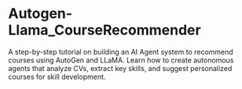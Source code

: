 # Autogen-Llama_CourseRecommender
A step-by-step tutorial on building an AI Agent system to recommend courses using AutoGen and LLaMA. Learn how to create autonomous agents that analyze CVs, extract key skills, and suggest personalized courses for skill development. 
